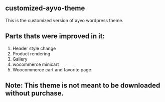 ## customized-ayvo-theme
This is the customized version of ayvo wordpress theme. 

## Parts thats were improved in it:
1. Header style change
2. Product rendering
3. Gallery
4. wocommerce minicart
5. Woocommerce cart and favorite page

## Note: This theme is not meant to be downloaded without purchase.  
